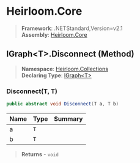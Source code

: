 # Heirloom.Core

> **Framework**: .NETStandard,Version=v2.1  
> **Assembly**: [Heirloom.Core][0]

## IGraph\<T>.Disconnect (Method)

> **Namespace**: [Heirloom.Collections][0]  
> **Declaring Type**: [IGraph\<T>][1]

### Disconnect(T, T)

```cs
public abstract void Disconnect(T a, T b)
```

| Name | Type | Summary |
|------|------|---------|
| a    | `T`  |         |
| b    | `T`  |         |

> **Returns** - `void`

[0]: ../../../Heirloom.Core.md
[1]: ../IGraph[T].md

